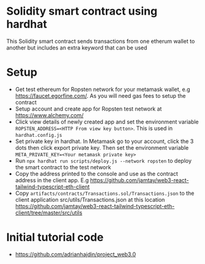 # Solidity smart contract using hardhat

This Solidity smart contract sends transactions from one etherum wallet to another but includes an extra keyword that can be used

# Setup

- Get test ethereum for Ropsten network for your metamask wallet, e.g https://faucet.egorfine.com/. As you will need gas fees to setup the contract
- Setup account and create app for Ropsten test network at https://www.alchemy.com/
- Click view details of newly created app and set the environment variable `ROPSTEN_ADDRESS=<HTTP From view key button>`. This is used in `hardhat.config.js`
- Set private key in hardhat. In Metamask go to your account, click the 3 dots then click export private key. Then set the environment variable `META_PRIVATE_KEY=<Your metamask private key>`
- Run `npx hardhat run scripts/deploy.js --network ropsten` to deploy the smart contract to the test network
- Copy the address printed to the console and use as the contract address in the client app. E.g https://github.com/jamtay/web3-react-tailwind-typescript-eth-client
- Copy `artifacts/contracts/Transactions.sol/Transactions.json` to the client application src/utils/Transactions.json at this location https://github.com/jamtay/web3-react-tailwind-typescript-eth-client/tree/master/src/utils

# Initial tutorial code

- https://github.com/adrianhajdin/project_web3.0
